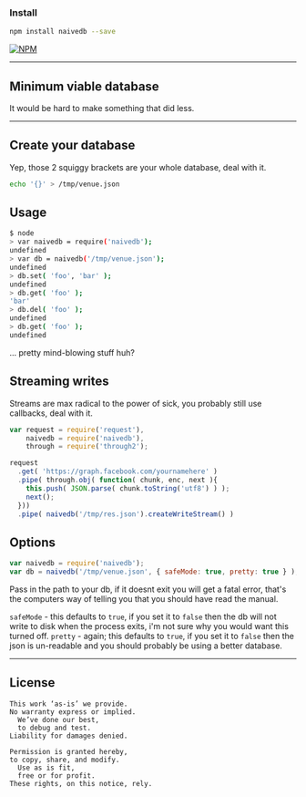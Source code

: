 ### Install

```bash
npm install naivedb --save
```

[![NPM](https://nodei.co/npm/naivedb.png?downloads=true&stars=true)](https://nodei.co/npm/naivedb/)

---

## Minimum viable database

It would be hard to make something that did less.

---

## Create your database

Yep, those 2 squiggy brackets are your whole database, deal with it.

```bash
echo '{}' > /tmp/venue.json
```

## Usage

```bash
$ node
> var naivedb = require('naivedb');
undefined
> var db = naivedb('/tmp/venue.json');
undefined
> db.set( 'foo', 'bar' );
undefined
> db.get( 'foo' );
'bar'
> db.del( 'foo' );
undefined
> db.get( 'foo' );
undefined
```

... pretty mind-blowing stuff huh?

## Streaming writes

Streams are max radical to the power of sick, you probably still use callbacks, deal with it.

```javascript
var request = require('request'),
    naivedb = require('naivedb'),
    through = require('through2');

request
  .get( 'https://graph.facebook.com/yournamehere' )
  .pipe( through.obj( function( chunk, enc, next ){
    this.push( JSON.parse( chunk.toString('utf8') ) );
    next();
  }))
  .pipe( naivedb('/tmp/res.json').createWriteStream() )
```

## Options

```javascript
var naivedb = require('naivedb');
var db = naivedb('/tmp/venue.json', { safeMode: true, pretty: true } );
```

Pass in the path to your db, if it doesnt exit you will get a fatal error, that's the computers way of telling you that you should have read the manual.

`safeMode` - this defaults to `true`, if you set it to `false` then the db will not write to disk when the process exits, i'm not sure why you would want this turned off.
`pretty` - again; this defaults to `true`, if you set it to `false` then the json is un-readable and you should probably be using a better database.

---

## License

```
This work ‘as-is’ we provide.
No warranty express or implied.
  We’ve done our best,
  to debug and test.
Liability for damages denied.

Permission is granted hereby,
to copy, share, and modify.
  Use as is fit,
  free or for profit.
These rights, on this notice, rely.
```